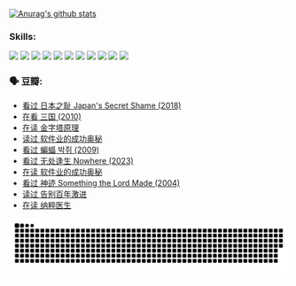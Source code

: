 
[![Anurag's github stats](https://github-readme-stats.vercel.app/api?username=w940853815)](https://github.com/anuraghazra/github-readme-stats)

### Skills:

<code><img height="32" src="https://cdn.jsdelivr.net/npm/simple-icons@v5/icons/python.svg"></code>
<code><img height="32" src="https://cdn.jsdelivr.net/npm/simple-icons@v5/icons/javascript.svg"></code>
<code><img height="32" src="https://cdn.jsdelivr.net/npm/simple-icons@v5/icons/django.svg"></code>
<code><img height="32" src="https://cdn.jsdelivr.net/npm/simple-icons@v5/icons/flask.svg"></code>
<code><img height="32" src="https://cdn.jsdelivr.net/npm/simple-icons@v5/icons/vuetify.svg"></code>
<code><img height="32" src="https://cdn.jsdelivr.net/npm/simple-icons@v5/icons/git.svg"></code>
<code><img height="32" src="https://cdn.jsdelivr.net/npm/simple-icons@v5/icons/docker.svg"></code>
<code><img height="32" src="https://cdn.jsdelivr.net/npm/simple-icons@v5/icons/postgresql.svg"></code>
<code><img height="32" src="https://cdn.jsdelivr.net/npm/simple-icons@v5/icons/elasticsearch.svg"></code>
<code><img height="32" src="https://cdn.jsdelivr.net/npm/simple-icons@v5/icons/macos.svg"></code>
<code><img height="32" src="https://cdn.jsdelivr.net/npm/simple-icons@v5/icons/linux.svg"></code>

### 🗣 豆瓣:

<!-- DOUBAN-ACTIVITIES:START -->
- [看过 日本之耻 Japan's Secret Shame‎ (2018)](https://www.douban.com/people/136069238/status/4431579101/?_i=00122594)
- [在看 三国‎ (2010)](https://www.douban.com/people/136069238/status/4430559482/?_i=00122594)
- [在读 金字塔原理](https://www.douban.com/people/136069238/status/4424812753/?_i=00122594)
- [读过 软件业的成功奥秘](https://www.douban.com/people/136069238/status/4424809958/?_i=00122594)
- [看过 蝙蝠 박쥐‎ (2009)](https://www.douban.com/people/136069238/status/4422787315/?_i=00122594)
- [看过 无处逢生 Nowhere‎ (2023)](https://www.douban.com/people/136069238/status/4416454713/?_i=00122594)
- [在读 软件业的成功奥秘](https://www.douban.com/people/136069238/status/4414815312/?_i=00122594)
- [看过 神迹 Something the Lord Made‎ (2004)](https://www.douban.com/people/136069238/status/4409691983/?_i=00122594)
- [读过 告别百年激进](https://www.douban.com/people/136069238/status/4406414036/?_i=00122594)
- [在读 纳粹医生](https://www.douban.com/people/136069238/status/4406413750/?_i=00122594)
<!-- DOUBAN-ACTIVITIES:END -->


![Snake animation](https://raw.githubusercontent.com/w940853815/w940853815/output/github-contribution-grid-snake.svg)

<!--
**w940853815/w940853815** is a ✨ _special_ ✨ repository because its `README.md` (this file) appears on your GitHub profile.

Here are some ideas to get you started:

- 🔭 I’m currently working on ...
- 🌱 I’m currently learning ...
- 👯 I’m looking to collaborate on ...
- 🤔 I’m looking for help with ...
- 💬 Ask me about ...
- 📫 How to reach me: ...
- 😄 Pronouns: ...
- ⚡ Fun fact: ...
-->

